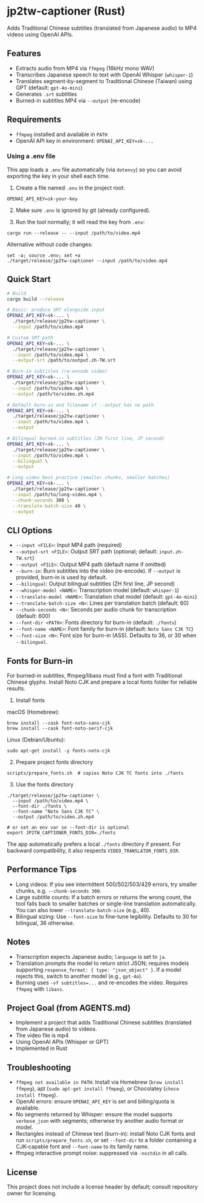 # jp2tw-captioner (Rust)

Adds Traditional Chinese subtitles (translated from Japanese audio) to MP4 videos using OpenAI APIs.

## Features

- Extracts audio from MP4 via `ffmpeg` (16kHz mono WAV)
- Transcribes Japanese speech to text with OpenAI Whisper (`whisper-1`)
- Translates segment-by-segment to Traditional Chinese (Taiwan) using GPT (default: `gpt-4o-mini`)
- Generates `.srt` subtitles
- Burned-in subtitles MP4 via `--output` (re-encode)

## Requirements

- `ffmpeg` installed and available in `PATH`
- OpenAI API key in environment: `OPENAI_API_KEY=sk-...`

### Using a .env file

This app loads a `.env` file automatically (via `dotenvy`) so you can avoid exporting the key in your shell each time.

1) Create a file named `.env` in the project root:

```
OPENAI_API_KEY=sk-your-key
```

2) Make sure `.env` is ignored by git (already configured).

3) Run the tool normally; it will read the key from `.env`:

```
cargo run --release -- --input /path/to/video.mp4
```

Alternative without code changes:

```
set -a; source .env; set +a
./target/release/jp2tw-captioner --input /path/to/video.mp4
```

## Quick Start

```bash
# Build
cargo build --release

# Basic: produce SRT alongside input
OPENAI_API_KEY=sk-... \
  ./target/release/jp2tw-captioner \
  --input /path/to/video.mp4

# Custom SRT path
OPENAI_API_KEY=sk-... \
  ./target/release/jp2tw-captioner \
  --input /path/to/video.mp4 \
  --output-srt /path/to/output.zh-TW.srt

# Burn-in subtitles (re-encode video)
OPENAI_API_KEY=sk-... \
  ./target/release/jp2tw-captioner \
  --input /path/to/video.mp4 \
  --output /path/to/video.zh.mp4

# Default burn-in and filename if --output has no path
OPENAI_API_KEY=sk-... \
  ./target/release/jp2tw-captioner \
  --input /path/to/video.mp4 \
  --output

# Bilingual burned-in subtitles (ZH first line, JP second)
OPENAI_API_KEY=sk-... \
  ./target/release/jp2tw-captioner \
  --input /path/to/video.mp4 \
  --bilingual \
  --output

# Long video best practice (smaller chunks, smaller batches)
OPENAI_API_KEY=sk-... \
  ./target/release/jp2tw-captioner \
  --input /path/to/long-video.mp4 \
  --chunk-seconds 300 \
  --translate-batch-size 40 \
  --output
```

## CLI Options

- `--input <FILE>`: Input MP4 path (required)
- `--output-srt <FILE>`: Output SRT path (optional; default: `input.zh-TW.srt`)
- `--output <FILE>`: Output MP4 path (default name if omitted)
- `--burn-in`: Burn subtitles into the video (re-encode). If `--output` is provided, burn-in is used by default.
- `--bilingual`: Output bilingual subtitles (ZH first line, JP second)
- `--whisper-model <NAME>`: Transcription model (default: `whisper-1`)
- `--translate-model <NAME>`: Translation chat model (default: `gpt-4o-mini`)
- `--translate-batch-size <N>`: Lines per translation batch (default: 60)
- `--chunk-seconds <N>`: Seconds per audio chunk for transcription (default: 600)
- `--font-dir <PATH>`: Fonts directory for burn-in (default: `./fonts`)
- `--font-name <NAME>`: Font family for burn-in (default: `Noto Sans CJK TC`)
- `--font-size <N>`: Font size for burn-in (ASS). Defaults to 36, or 30 when `--bilingual`.

## Fonts for Burn-in

For burned-in subtitles, ffmpeg/libass must find a font with Traditional Chinese glyphs. Install Noto CJK and prepare a local fonts folder for reliable results.

1) Install fonts

macOS (Homebrew):

```
brew install --cask font-noto-sans-cjk
brew install --cask font-noto-serif-cjk
```

Linux (Debian/Ubuntu):

```
sudo apt-get install -y fonts-noto-cjk
```

2) Prepare project fonts directory

```
scripts/prepare_fonts.sh  # copies Noto CJK TC fonts into ./fonts
```

3) Use the fonts directory

```
./target/release/jp2tw-captioner \
  --input /path/to/video.mp4 \
  --font-dir ./fonts \
  --font-name "Noto Sans CJK TC" \
  --output /path/to/video.zh.mp4

# or set an env var so --font-dir is optional
export JP2TW_CAPTIONER_FONTS_DIR=./fonts
```

The app automatically prefers a local `./fonts` directory if present. For backward compatibility, it also respects `VIDEO_TRANSLATOR_FONTS_DIR`.

## Performance Tips

- Long videos: If you see intermittent 500/502/503/429 errors, try smaller chunks, e.g. `--chunk-seconds 300`.
- Large subtitle counts: If a batch errors or returns the wrong count, the tool falls back to smaller batches or single-line translation automatically. You can also lower `--translate-batch-size` (e.g., 40).
- Bilingual sizing: Use `--font-size` to fine-tune legibility. Defaults to 30 for bilingual, 36 otherwise.

## Notes

- Transcription expects Japanese audio; `language` is set to `ja`.
- Translation prompts the model to return strict JSON; requires models supporting `response_format: { type: "json_object" }`. If a model rejects this, switch to another model (e.g., `gpt-4o`).
- Burning uses `-vf subtitles=...` and re-encodes the video. Requires `ffmpeg` with `libass`.

## Project Goal (from AGENTS.md)

- Implement a project that adds Traditional Chinese subtitles (translated from Japanese audio) to videos.
- The video file is mp4
- Using OpenAI APIs (Whisper or GPT)
- Implemented in Rust

## Troubleshooting

- `ffmpeg not available in PATH`: Install via Homebrew (`brew install ffmpeg`), apt (`sudo apt-get install ffmpeg`), or Chocolatey (`choco install ffmpeg`).
- OpenAI errors: ensure `OPENAI_API_KEY` is set and billing/quota is available.
- No segments returned by Whisper: ensure the model supports `verbose_json` with segments; otherwise try another audio format or model.
- Rectangles instead of Chinese text (burn-in): install Noto CJK fonts and run `scripts/prepare_fonts.sh`, or set `--font-dir` to a folder containing a CJK-capable font and `--font-name` to its family name.
- ffmpeg interactive prompt noise: suppressed via `-nostdin` in all calls.

## License

This project does not include a license header by default; consult repository owner for licensing.
